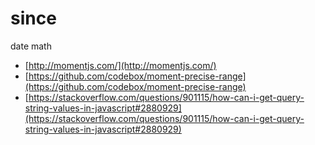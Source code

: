 # since

date math

- [http://momentjs.com/](http://momentjs.com/)
- [https://github.com/codebox/moment-precise-range](https://github.com/codebox/moment-precise-range)
- [https://stackoverflow.com/questions/901115/how-can-i-get-query-string-values-in-javascript#2880929](https://stackoverflow.com/questions/901115/how-can-i-get-query-string-values-in-javascript#2880929)
